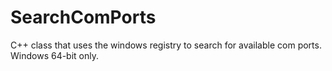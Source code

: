 # SearchComPorts
C++ class that uses the windows registry to search for available com ports. Windows 64-bit only.
